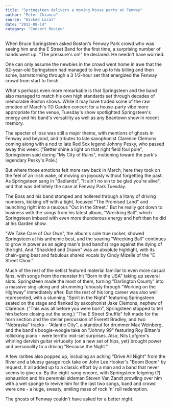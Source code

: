 ```yaml
---
title: "Springsteen delivers a moving house party at Fenway"
author: "Peter Chianca"
source: "Wicked Local"
date: "2012-08-14"
category: "Concert Review"
---
```


When Bruce Springsteen asked Boston's Fenway Park crowd who was seeing him and the E Street Band for the first time, a surprising number of hands went up. "The pressure's on!" he declared. He needn't have worried.

One can only assume the newbies in the crowd went home in awe that the 62-year-old Springsteen had managed to live up to his billing and then some, barnstorming through a 3 1/2-hour set that energized the Fenway crowd from start to finish.

What's perhaps even more remarkable is that Springsteen and the band also managed to match his own high standards set through decades of memorable Boston shows. While it may have traded some of the raw emotion of March's TD Garden concert for a house-party vibe more appropriate for the venue, Tuesday's show spotlighted Springsteen's energy and his band's versatility as well as any Beantown show in recent memory.

The specter of loss was still a major theme, with mentions of ghosts in Fenway and beyond, and tributes to late saxophonist Clarence Clemons coming along with a nod to late Red Sox legend Johnny Pesky, who passed away this week. ("Better shine a light on that right field foul pole", Springsteen said during "My City of Ruins", motioning toward the park's legendary Pesky's Pole.)

But where those emotions felt more raw back in March, here they took on the feel of an Irish wake, of moving on joyously without forgetting the past. As Springsteen sang in "Badlands", "It ain't no sin to be glad you're alive", and that was definitely the case at Fenway Park Tuesday.

The Boss and his band stomped and hollered through a litany of driving numbers, kicking off with a tight, focused "The Promised Land" and launching right into a raucous "Out in the Street." But he really got down to business with the songs from his latest album, "Wrecking Ball", which Springsteen imbued with even more thunderous energy and heft than he did at his Garden show.

"We Take Care of Our Own", the album's sole true rocker, showed Springsteen at his anthemic best, and the soaring "Wrecking Ball" continues to grow in power as an aging man's (and band's) rage against the dying of the light. And "Shackled and Drawn" was an absolute highlight, with its chain-gang beat and fabulous shared vocals by Cindy Mizelle of the "E Street Choir."

Much of the rest of the setlist featured material familiar to even more casual fans, with songs from the monster hit "Born in the USA" taking up several slots. Springsteen made the most of them, turning "Darlington County" into a massive sing-along and strumming furiously through "Working on the Highway" immediately after. But the rest of his long career was also well represented, with a stunning "Spirit in the Night" featuring Springsteen seated on the stage and flanked by saxophonist Jake Clemons, nephew of Clarence. ("This was all before you were born", Springsteen stopped to tell him before closing out the song.) "The E Street Shuffle" felt made for the horn section and the stellar percussion of Everett Bradley, and two "Nebraska" tracks - "Atlantic City", a standout for drummer Max Weinberg, and the band's boogie-woogie take on "Johnny 99" featuring Roy Bittan's rollicking piano - were terrific mid-set surprises. Also, Nils Lofgren's whirling dervish guitar virtuosity (on a new set of hips, yet) brought power and personality to a driving "Because the Night."

A few rarities also popped up, including an aching "Drive All Night" from the River and a bluesy garage rock take on John Lee Hooker's "Boom Boom" by request. It all added up to a classic effort by a man and a band that never seems to give up. By the eight-song encore, with Springsteen feigning (?) exhaustion and his perennial sideman Steven Van Zandt prowling over him with a wet sponge to revive him for the last two songs, band and crowd were one - a huge, sweaty, smiling mass of rock 'n' roll redemption.

The ghosts of Fenway couldn't have asked for a better night.